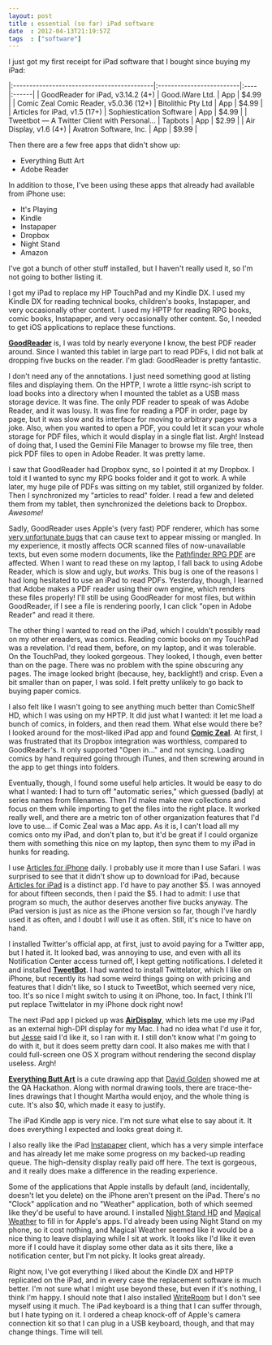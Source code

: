 ```yaml
---
layout: post
title : essential (so far) iPad software
date  : 2012-04-13T21:19:57Z
tags  : ["software"]
---
```

I just got my first receipt for iPad software that I bought since buying my
iPad:

|:-------------------------------------------|:-------------------------|:----|:------|
| GoodReader for iPad, v3.14.2 (4+)          | Good.iWare Ltd.          | App | $4.99 |
| Comic Zeal Comic Reader, v5.0.36 (12+)     | Bitolithic Pty Ltd       | App | $4.99 |
| Articles for iPad, v1.5 (17+)              | Sophiestication Software | App | $4.99 |
| Tweetbot ― A Twitter Client with Personal… | Tapbots                  | App | $2.99 |
| Air Display, v1.6 (4+)                     | Avatron Software, Inc.   | App | $9.99 |

Then there are a few free apps that didn't show up:

* Everything Butt Art
* Adobe Reader

In addition to those, I've been using these apps that already had available
from iPhone use:

* It's Playing
* Kindle
* Instapaper
* Dropbox
* Night Stand
* Amazon

I've got a bunch of other stuff installed, but I haven't really used it, so I'm
not going to bother listing it.

I got my iPad to replace my HP TouchPad and my Kindle DX.  I used my Kindle DX
for reading technical books, children's books, Instapaper, and very
occasionally other content.  I used my HPTP for reading RPG books, comic books,
Instapaper, and very occasionally other content.  So, I needed to get iOS
applications to replace these functions.

[**GoodReader**](http://www.goodiware.com/goodreader.html) is, I was told by
nearly everyone I know, the best PDF reader around.  Since I wanted this tablet
in large part to read PDFs, I did not balk at dropping five bucks on the
reader.  I'm glad: GoodReader is pretty fantastic.

I don't need any of the annotations.  I just need something good at listing
files and displaying them.  On the HPTP, I wrote a little rsync-ish script to
load books into a directory when I mounted the tablet as a USB mass storage
device.  It was fine.  The only PDF reader to speak of was Adobe Reader, and it
was lousy.  It was fine for reading a PDF in order, page by page, but it
was slow and its interface for moving to arbitrary pages was a joke.  Also,
when you wanted to open a PDF, you could let it scan your whole storage for PDF
files, which it would display in a single flat list.  Argh!  Instead of doing
that, I used the Gemini File Manager to browse my file tree, then pick PDF
files to open in Adobe Reader.  It was pretty lame.

I saw that GoodReader had Dropbox sync, so I pointed it at my Dropbox.  I told
it I wanted to sync my RPG books folder and it got to work.  A while later, my
huge pile of PDFs was sitting on my tablet, still organized by folder.  Then I
synchronized my "articles to read" folder.  I read a few and deleted them from
my tablet, then synchronized the deletions back to Dropbox.  *Awesome!*

Sadly, GoodReader uses Apple's (very fast) PDF renderer, which has some
[very unfortunate bugs](http://skitch.com/rjbs/rax5y/text-bug-2) that can cause
text to appear missing or mangled.  In my experience, it mostly affects OCR
scanned files of now-unavailable texts, but even some modern documents, like
the [Pathfinder RPG
PDF](http://paizo.com/paizo/messageboards/paizoPublishing/general/pathfinderPdfsFonts&page=1&source=rss)
are affected.  When I want to read these on my laptop, I fall back to using
Adobe Reader, which is slow and ugly, but *works*.  This bug is one of the
reasons I had long hesitated to use an iPad to read PDFs.  Yesterday, though, I
learned that Adobe makes a PDF reader using their own engine, which renders
these files properly!  I'll still be using GoodReader for most files, but
within GoodReader, if I see a file is rendering poorly, I can click "open in
Adobe Reader" and read it there.

The other thing I wanted to read on the iPad, which I couldn't possibly read on
my other ereaders, was comics.  Reading comic books on my TouchPad was a
revelation.  I'd read them, before, on my laptop, and it was tolerable.  On the
TouchPad, they looked gorgeous.  They looked, I though, even better than on the
page.  There was no problem with the spine obscuring any pages.  The image
looked bright (because, hey, backlight!) and crisp.  Even a bit smaller than on
paper, I was sold.  I felt pretty unlikely to go back to buying paper comics.

I also felt like I wasn't going to see anything much better than ComicShelf HD,
which I was using on my HPTP.  It did just what I wanted:  it let me load a
bunch of comics, in folders, and then read them.  What else would there be?  I
looked around for the most-liked iPad app and found [**Comic
Zeal**](http://www.comiczealapp.com/).  At first, I was frustrated that its
Dropbox integration was worthless, compared to GoodReader's.  It only supported
"Open in…" and not syncing.  Loading comics by hand required going through
iTunes, and then screwing around in the app to get things into folders.

Eventually, though, I found some useful help articles.  It would be easy to do
what I wanted:  I had to turn off "automatic series," which guessed (badly) at
series names from filenames.  Then I'd make make new collections and focus on
them while importing to get the files into the right place.  It worked really
well, and there are a metric ton of other organization features that I'd love
to use... if Comic Zeal was a Mac app.  As it is, I can't load all my comics
onto my iPad, and don't plan to, but it'd be great if I could organize them
with something this nice on my laptop, then sync them to my iPad in hunks for
reading.

I use [Articles for
iPhone](http://itunes.apple.com/us/app/articles/id317065689?mt=8) daily.  I
probably use it more than I use Safari.  I was surprised to see that it didn't
show up to download for iPad, because [Articles for
iPad](http://itunes.apple.com/us/app/articles-for-ipad/id364881979?mt=8) is a
distinct app.  I'd have to pay another $5.  I was annoyed for about fifteen
seconds, then I paid the $5.  I had to admit:  I use that program so much, the
author deserves another five bucks anyway.  The iPad version is just as nice as
the iPhone version so far, though I've hardly used it as often, and I doubt I
*will* use it as often.  Still, it's nice to have on hand.

I installed Twitter's official app, at first, just to avoid paying for a
Twitter app, but I hated it.  It looked bad, was annoying to use, and even with
all its Notification Center access turned off, I kept getting notifications.  I
deleted it and installed
[**TweetBot**](http://itunes.apple.com/us/app/tweetbot-twitter-client-personality/id498801050?mt=8).
I had wanted to install Twittelator, which I like on iPhone, but recently its
had some weird things going on with pricing and features that I didn't like, so
I stuck to TweetBot, which seemed very nice, too.  It's so nice I might switch
to using it on iPhone, too.  In fact, I think I'll put replace Twittelator in
my iPhone dock right now!

The next iPad app I picked up was
[**AirDisplay**](http://avatron.com/apps/air-display), which lets me use my
iPad as an external high-DPI display for my Mac.  I had no idea what I'd use it
for, but [Jesse](http://www.fsck.com/) said I'd like it, so I ran with it.  I
still don't know what I'm going to do with it, but it does seem pretty darn
cool.  It also makes me with that I could full-screen one OS X program without
rendering the second display useless.  Argh!

[**Everything Butt Art**](http://everythingbuttart.com/) is a cute drawing app
that [David Golden](http://www.dagolden.com/) showed me at the QA Hackathon.
Along with normal drawing tools, there are trace-the-lines drawings that I
thought Martha would enjoy, and the whole thing is cute.  It's also $0, which
made it easy to justify.

The iPad Kindle app is very nice.  I'm not sure what else to say about it.  It
does everything I expected and looks great doing it.

I also really like the iPad [Instapaper](http://www.instapaper.com/) client,
which has a very simple interface and has already let me make some progress on
my backed-up reading queue.  The high-density display really paid off here.
The text is gorgeous, and it really does make a difference in the reading
experience.

Some of the applications that Apple installs by default (and, incidentally,
doesn't let you delete) on the iPhone aren't present on the iPad.  There's no
"Clock" application and no "Weather" application, both of which seemed like
they'd be useful to have around.  I installed [Night Stand
HD](http://itunes.apple.com/us/app/night-stand-hd-alarm-clock/id364657045?mt=8)
and [Magical Weather](http://sophiestication.com/magicalweather/) to fill in
for Apple's apps.  I'd already been using Night Stand on my phone, so it cost
nothing, and Magical Weather seemed like it would be a nice thing to leave
displaying while I sit at work.  It looks like I'd like it even more if I could
have it display some other data as it sits there, like a notification center,
but I'm not picky.  It looks great already.

Right now, I've got everything I liked about the Kindle DX and HPTP replicated
on the iPad, and in every case the replacement software is much better.  I'm
not sure what I might use beyond these, but even if it's nothing, I think I'm
happy.  I should note that I also installed
[WriteRoom](http://itunes.apple.com/us/app/writeroom/id288751446?mt=8) but I
don't see myself using it much.  The iPad keyboard is a thing that I can suffer
through, but I hate typing on it.  I ordered a cheap knock-off of Apple's
camera connection kit so that I can plug in a USB keyboard, though, and that
may change things.  Time will tell.

